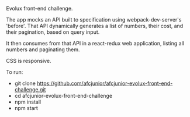 
Evolux front-end challenge.

The app mocks an API built to specification using webpack-dev-server's 'before'. That API dynamically generates a list of numbers, their cost, and their pagination, based on query input.

It then consumes from that API in a react-redux web application, listing all numbers and paginating them.

CSS is responsive.

To run:

- git clone https://github.com/afcjunior/afcjunior-evolux-front-end-challenge.git
- cd afcjunior-evolux-front-end-challenge
- npm install
- npm start
